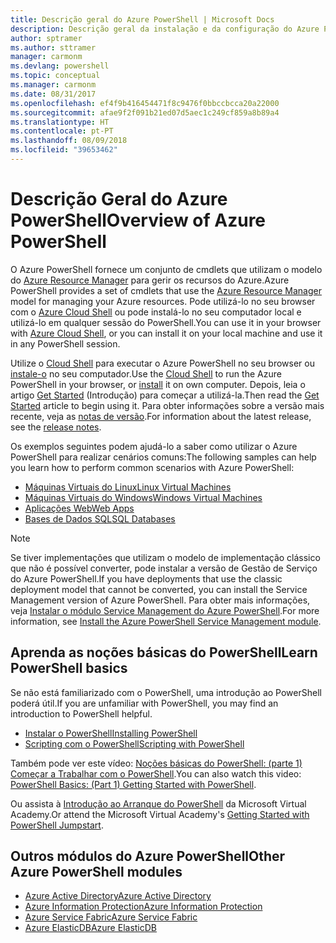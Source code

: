 ```yaml
---
title: Descrição geral do Azure PowerShell | Microsoft Docs
description: Descrição geral da instalação e da configuração do Azure PowerShell.
author: sptramer
ms.author: sttramer
manager: carmonm
ms.devlang: powershell
ms.topic: conceptual
ms.manager: carmonm
ms.date: 08/31/2017
ms.openlocfilehash: ef4f9b416454471f8c9476f0bbccbcca20a22000
ms.sourcegitcommit: afae9f2f091b21ed07d5aec1c249cf859a8b89a4
ms.translationtype: HT
ms.contentlocale: pt-PT
ms.lasthandoff: 08/09/2018
ms.locfileid: "39653462"
---
```

# <a name="overview-of-azure-powershell"></a><span data-ttu-id="26fde-103">Descrição Geral do Azure PowerShell</span><span class="sxs-lookup"><span data-stu-id="26fde-103">Overview of Azure PowerShell</span></span>

<span data-ttu-id="26fde-104">O Azure PowerShell fornece um conjunto de cmdlets que utilizam o modelo do [Azure Resource Manager](/azure/azure-resource-manager/resource-group-overview) para gerir os recursos do Azure.</span><span class="sxs-lookup"><span data-stu-id="26fde-104">Azure PowerShell provides a set of cmdlets that use the [Azure Resource Manager](/azure/azure-resource-manager/resource-group-overview) model for managing your Azure resources.</span></span> <span data-ttu-id="26fde-105">Pode utilizá-lo no seu browser com o [Azure Cloud Shell](/azure/cloud-shell/overview) ou pode instalá-lo no seu computador local e utilizá-lo em qualquer sessão do PowerShell.</span><span class="sxs-lookup"><span data-stu-id="26fde-105">You can use it in your browser with [Azure Cloud Shell](/azure/cloud-shell/overview), or you can install it on your local machine and use it in any PowerShell session.</span></span>

<span data-ttu-id="26fde-106">Utilize o [Cloud Shell](/azure/cloud-shell/overview) para executar o Azure PowerShell no seu browser ou [instale-o](install-azurerm-ps.md) no seu computador.</span><span class="sxs-lookup"><span data-stu-id="26fde-106">Use the [Cloud Shell](/azure/cloud-shell/overview) to run the Azure PowerShell in your browser, or [install](install-azurerm-ps.md) it on own computer.</span></span> <span data-ttu-id="26fde-107">Depois, leia o artigo [Get Started](get-started-azureps.md) (Introdução) para começar a utilizá-la.</span><span class="sxs-lookup"><span data-stu-id="26fde-107">Then read the [Get Started](get-started-azureps.md) article to begin using it.</span></span> <span data-ttu-id="26fde-108">Para obter informações sobre a versão mais recente, veja as [notas de versão](release-notes-azureps.md).</span><span class="sxs-lookup"><span data-stu-id="26fde-108">For information about the latest release, see the [release notes](release-notes-azureps.md).</span></span>

<span data-ttu-id="26fde-109">Os exemplos seguintes podem ajudá-lo a saber como utilizar o Azure PowerShell para realizar cenários comuns:</span><span class="sxs-lookup"><span data-stu-id="26fde-109">The following samples can help you learn how to perform common scenarios with Azure PowerShell:</span></span>

* [<span data-ttu-id="26fde-110">Máquinas Virtuais do Linux</span><span class="sxs-lookup"><span data-stu-id="26fde-110">Linux Virtual Machines</span></span>](/azure/virtual-machines/virtual-machines-linux-powershell-samples?toc=/powershell/azure/toc.json)
* [<span data-ttu-id="26fde-111">Máquinas Virtuais do Windows</span><span class="sxs-lookup"><span data-stu-id="26fde-111">Windows Virtual Machines</span></span>](/azure/virtual-machines/virtual-machines-windows-powershell-samples?toc=/powershell/azure/toc.json)
* [<span data-ttu-id="26fde-112">Aplicações Web</span><span class="sxs-lookup"><span data-stu-id="26fde-112">Web Apps</span></span>](/azure/app-service-web/app-service-powershell-samples?toc=/powershell/azure/toc.json)
* [<span data-ttu-id="26fde-113">Bases de Dados SQL</span><span class="sxs-lookup"><span data-stu-id="26fde-113">SQL Databases</span></span>](/azure/sql-database/sql-database-powershell-samples?toc=/powershell/azure/toc.json)

> [!NOTE]
> <span data-ttu-id="26fde-114">Se tiver implementações que utilizam o modelo de implementação clássico que não é possível converter, pode instalar a versão de Gestão de Serviço do Azure PowerShell.</span><span class="sxs-lookup"><span data-stu-id="26fde-114">If you have deployments that use the classic deployment model that cannot be converted, you can install the Service Management version of Azure PowerShell.</span></span> <span data-ttu-id="26fde-115">Para obter mais informações, veja [Instalar o módulo Service Management do Azure PowerShell](/powershell/azure/servicemanagement/install-azure-ps).</span><span class="sxs-lookup"><span data-stu-id="26fde-115">For more information, see [Install the Azure PowerShell Service Management module](/powershell/azure/servicemanagement/install-azure-ps).</span></span>

## <a name="learn-powershell-basics"></a><span data-ttu-id="26fde-116">Aprenda as noções básicas do PowerShell</span><span class="sxs-lookup"><span data-stu-id="26fde-116">Learn PowerShell basics</span></span>

<span data-ttu-id="26fde-117">Se não está familiarizado com o PowerShell, uma introdução ao PowerShell poderá útil.</span><span class="sxs-lookup"><span data-stu-id="26fde-117">If you are unfamiliar with PowerShell, you may find an introduction to PowerShell helpful.</span></span>

* [<span data-ttu-id="26fde-118">Instalar o PowerShell</span><span class="sxs-lookup"><span data-stu-id="26fde-118">Installing PowerShell</span></span>](/powershell/scripting/installing-windows-powershell)
* [<span data-ttu-id="26fde-119">Scripting com o PowerShell</span><span class="sxs-lookup"><span data-stu-id="26fde-119">Scripting with PowerShell</span></span>](/powershell/scripting/scripting-with-windows-powershell)

<span data-ttu-id="26fde-120">Também pode ver este vídeo: [Noções básicas do PowerShell: (parte 1) Começar a Trabalhar com o PowerShell](https://channel9.msdn.com/Blogs/Taste-of-Premier/PowerShellBasicsPart1).</span><span class="sxs-lookup"><span data-stu-id="26fde-120">You can also watch this video: [PowerShell Basics: (Part 1) Getting Started with PowerShell](https://channel9.msdn.com/Blogs/Taste-of-Premier/PowerShellBasicsPart1).</span></span>

<span data-ttu-id="26fde-121">Ou assista à [Introdução ao Arranque do PowerShell](https://mva.microsoft.com/liveevents/powershell-jumpstart) da Microsoft Virtual Academy.</span><span class="sxs-lookup"><span data-stu-id="26fde-121">Or attend the Microsoft Virtual Academy's [Getting Started with PowerShell Jumpstart](https://mva.microsoft.com/liveevents/powershell-jumpstart).</span></span>

## <a name="other-azure-powershell-modules"></a><span data-ttu-id="26fde-122">Outros módulos do Azure PowerShell</span><span class="sxs-lookup"><span data-stu-id="26fde-122">Other Azure PowerShell modules</span></span>

* [<span data-ttu-id="26fde-123">Azure Active Directory</span><span class="sxs-lookup"><span data-stu-id="26fde-123">Azure Active Directory</span></span>](/powershell/azure/active-directory/)
* [<span data-ttu-id="26fde-124">Azure Information Protection</span><span class="sxs-lookup"><span data-stu-id="26fde-124">Azure Information Protection</span></span>](/powershell/azure/aip/)
* [<span data-ttu-id="26fde-125">Azure Service Fabric</span><span class="sxs-lookup"><span data-stu-id="26fde-125">Azure Service Fabric</span></span>](/powershell/azure/service-fabric/)
* [<span data-ttu-id="26fde-126">Azure ElasticDB</span><span class="sxs-lookup"><span data-stu-id="26fde-126">Azure ElasticDB</span></span>](/powershell/azure/elasticdbjobs/)